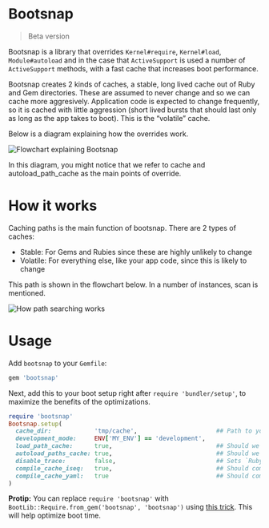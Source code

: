 # Bootsnap

> Beta version

Bootsnap is a library that overrides `Kernel#require`, `Kernel#load`, `Module#autoload` and in the case that `ActiveSupport` is used a number of `ActiveSupport` methods, with a fast cache that increases boot performance.

Bootsnap creates 2 kinds of caches, a stable, long lived cache out of Ruby and Gem directories. These are assumed to never change and so we can cache more aggresively. Application code is expected to change frequently, so it is cached with little aggression (short lived bursts that should last only as long as the app takes to boot). This is the “volatile” cache.

Below is a diagram explaining how the overrides work.

![Flowchart explaining Bootsnap](https://cloud.githubusercontent.com/assets/3074765/24532120/eed94e64-158b-11e7-9137-438d759b2ac8.png)

In this diagram, you might notice that we refer to cache and autoload_path_cache as the main points of override. 

# How it works

Caching paths is the main function of bootsnap. There are 2 types of caches:

- Stable: For Gems and Rubies since these are highly unlikely to change
- Volatile: For everything else, like your app code, since this is likely to change

This path is shown in the flowchart below. In a number of instances, scan is mentioned. 

![How path searching works](https://cloud.githubusercontent.com/assets/3074765/24532143/18278cd6-158c-11e7-8250-78d831df70db.png)

# Usage

Add `bootsnap` to your `Gemfile`:

```ruby
gem 'bootsnap'
```

Next, add this to your boot setup right after `require 'bundler/setup'`, to maximize the benefits of the optimizations.

```ruby
require 'bootsnap'
Bootsnap.setup(
  cache_dir:            'tmp/cache',                      ## Path to your cache
  development_mode:     ENV['MY_ENV'] == 'development',
  load_path_cache:      true,                             ## Should we optimize the LOAD_PATH with a cache?
  autoload_paths_cache: true,                             ## Should we optimize the AUTOLOAD_PATH with a cache?
  disable_trace:        false,                            ## Sets `RubyVM::InstructionSequence.compile_option = { trace_instruction: false }`
  compile_cache_iseq:   true,                             ## Should compile Ruby code into iSeq cache?
  compile_cache_yaml:   true                              ## Should compile YAML into a cache?
)
```

**Protip:** You can replace `require 'bootsnap'` with `BootLib::Require.from_gem('bootsnap', 'bootsnap')` using [this trick](https://github.com/Shopify/bootsnap/wiki/Bootlib::Require). This will help optimize boot time.
